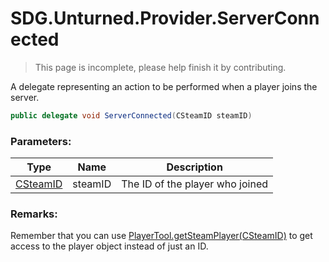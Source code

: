 # SDG.Unturned.Provider.ServerConnected

> This page is incomplete, please help finish it by contributing.

A delegate representing an action to be performed when a player joins the server.

```csharp
public delegate void ServerConnected(CSteamID steamID)
```

### Parameters:

Type | Name | Description
------------ | ------------- | -------------
[CSteamID](scripting/steamworks/csteamid) | steamID | The ID of the player who joined

### Remarks:

Remember that you can use [PlayerTool.getSteamPlayer(CSteamID)](scripting/sdg/unturned/playertool/getsteamplayer?id=sdgunturnedplayertoolgetsteamplayercsteamid) to get access to the player object instead of just an ID.